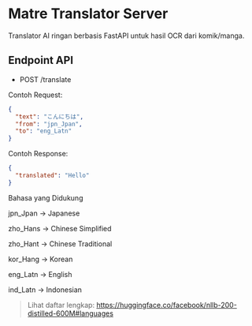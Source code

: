 # Matre Translator Server

Translator AI ringan berbasis FastAPI untuk hasil OCR dari komik/manga.

## Endpoint API

- POST /translate

Contoh Request:
```json
{
  "text": "こんにちは",
  "from": "jpn_Jpan",
  "to": "eng_Latn"
}
```

Contoh Response:
```json
{
  "translated": "Hello"
}
```

Bahasa yang Didukung

jpn_Jpan → Japanese

zho_Hans → Chinese Simplified

zho_Hant → Chinese Traditional

kor_Hang → Korean

eng_Latn → English

ind_Latn → Indonesian


> Lihat daftar lengkap:
https://huggingface.co/facebook/nllb-200-distilled-600M#languages
